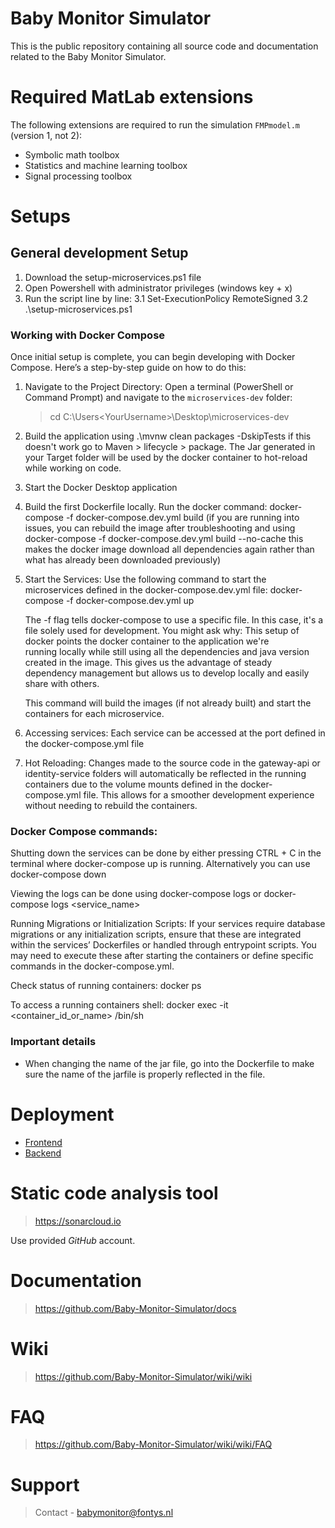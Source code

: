 # Baby Monitor Simulator
This is the public repository containing all source code and documentation related to the Baby Monitor Simulator.

# Required MatLab extensions
The following extensions are required to run the simulation `FMPmodel.m` (version 1, not 2):
* Symbolic math toolbox
* Statistics and machine learning toolbox
* Signal processing toolbox

# Setups
## General development Setup
1. Download the setup-microservices.ps1 file
2. Open Powershell with administrator privileges (windows key + x)
3. Run the script line by line:
   3.1 Set-ExecutionPolicy RemoteSigned
   3.2 .\setup-microservices.ps1

### Working with Docker Compose

Once initial setup is complete, you can begin developing with Docker Compose. Here’s a step-by-step guide on how to do this:

1. Navigate to the Project Directory:
   Open a terminal (PowerShell or Command Prompt) and navigate to the `microservices-dev` folder:
   
   > cd C:\Users\<YourUsername>\Desktop\microservices-dev

2. Build the application using .\mvnw clean packages -DskipTests if this doesn't work go to Maven > lifecycle > package. The Jar generated in your Target folder will be used by the docker container to hot-reload while working on code.

3. Start the Docker Desktop application

4. Build the first Dockerfile locally. Run the docker command:  docker-compose -f docker-compose.dev.yml build 
(if you are running into issues, you can rebuild the image after troubleshooting and using  docker-compose -f docker-compose.dev.yml build --no-cache this makes the docker image download all dependencies again rather than what has already been downloaded previously)

5. Start the Services: Use the following command to start the microservices defined in the docker-compose.dev.yml file:
   docker-compose -f docker-compose.dev.yml up

     The -f flag tells docker-compose to use a specific file. In this case, it's a file solely used for development. You might ask why: This setup of docker points the docker container to the application we're   
     running locally while still using all the dependencies and java version created in the image. This gives us the advantage of steady dependency management but allows us to develop locally and easily share 
     with others.

   This command will build the images (if not already built) and start the containers for each microservice.

6. Accessing services: Each service can be accessed at the port defined in the docker-compose.yml file

7. Hot Reloading: Changes made to the source code in the gateway-api or identity-service folders will automatically be reflected in the running containers due to the volume mounts defined in the docker-compose.yml file. This allows for a smoother development experience without needing to rebuild the containers.

### Docker Compose commands:

Shutting down the services can be done by either pressing CTRL + C in the terminal where docker-compose up is running. Alternatively you can use docker-compose down

Viewing the logs can be done using docker-compose logs or docker-compose logs  <service_name>

Running Migrations or Initialization Scripts: If your services require database migrations or any initialization scripts, ensure that these are integrated within the services’ Dockerfiles or handled through entrypoint scripts. You may need to execute these after starting the containers or define specific commands in the docker-compose.yml.

Check status of running containers: docker ps

To access a running containers shell: docker exec -it <container_id_or_name> /bin/sh

### Important details

* When changing the name of the jar file, go into the Dockerfile to make sure the name of the jarfile is properly reflected in the file.

# Deployment

- [Frontend](https://github.com/Baby-Monitor-Simulator/frontend-webui?tab=readme-ov-file#project-setup)
- [Backend](https://github.com/Baby-Monitor-Simulator/backend-matlab/tree/master?tab=readme-ov-file#setup)

# Static code analysis tool
> https://sonarcloud.io

Use provided _GitHub_ account.

# Documentation
> https://github.com/Baby-Monitor-Simulator/docs

# Wiki
> https://github.com/Baby-Monitor-Simulator/wiki/wiki

# FAQ
> https://github.com/Baby-Monitor-Simulator/wiki/wiki/FAQ

# Support
> Contact - babymonitor@fontys.nl

